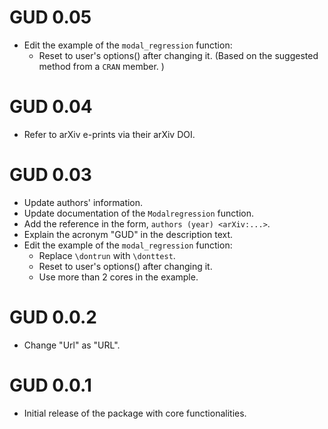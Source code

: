 # GUD 0.05

- Edit the example of the `modal_regression` function: 
  + Reset to user's options() after changing it. (Based on the suggested method from a `CRAN` member. )

# GUD 0.04

- Refer to arXiv e-prints via their arXiv DOI.

# GUD 0.03

- Update authors' information.
- Update documentation of the `Modalregression` function.
- Add the reference in the form, `authors (year) <arXiv:...>`. 
- Explain the acronym "GUD" in the description text.
- Edit the example of the `modal_regression` function: 
    + Replace `\dontrun` with `\donttest`.
    + Reset to user's options() after changing it.
    + Use more than 2 cores in the example.

# GUD 0.0.2

- Change "Url" as "URL".

# GUD 0.0.1

- Initial release of the package with core functionalities.
